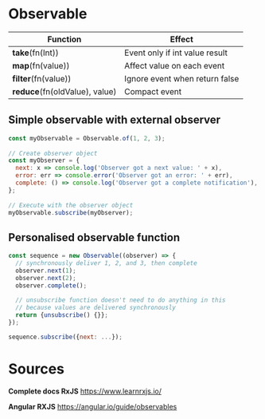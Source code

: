 # Observable

| Function | Effect | 
| ----------|-------------|
| **take**(fn(Int))   | Event only if int value result |
| **map**(fn(value))   | Affect value on each event |
| **filter**(fn(value))   | Ignore event when return false |
| **reduce**(fn(oldValue), value)   | Compact event |

## Simple observable with external observer

```js
const myObservable = Observable.of(1, 2, 3);
 
// Create observer object
const myObserver = {
  next: x => console.log('Observer got a next value: ' + x),
  error: err => console.error('Observer got an error: ' + err),
  complete: () => console.log('Observer got a complete notification'),
};
 
// Execute with the observer object
myObservable.subscribe(myObserver);
```

## Personalised observable function

```js
const sequence = new Observable((observer) => {
  // synchronously deliver 1, 2, and 3, then complete
  observer.next(1);
  observer.next(2);
  observer.complete();
 
  // unsubscribe function doesn't need to do anything in this
  // because values are delivered synchronously
  return {unsubscribe() {}};
});

sequence.subscribe({next: ...});
```

# Sources

**Complete docs RxJS** https://www.learnrxjs.io/

**Angular RXJS** https://angular.io/guide/observables
<!-- 
**For ES5 component syntax** https://blog.thoughtram.io/angular/2015/05/09/writing-angular-2-code-in-es5.html -->
